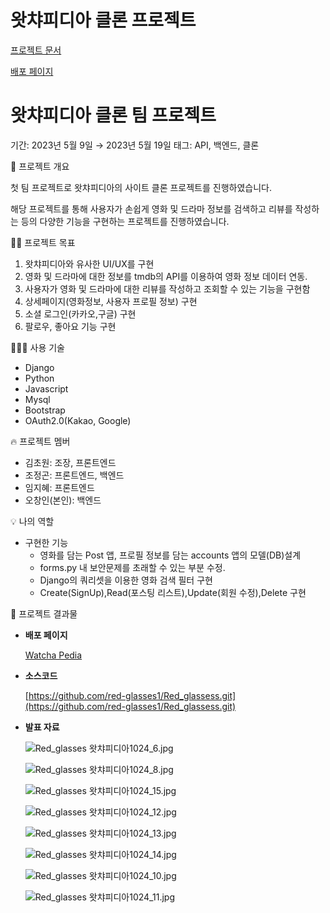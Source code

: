 # 왓챠피디아 클론 프로젝트 

[프로젝트 문서](https://hg-edu.notion.site/1-3f6ddcf557534f7780632795446d2dc5)

[배포 페이지](https://port-0-red-glassess-13aenn2blhthwfuc.sel4.cloudtype.app/)

# 왓챠피디아 클론 팀 프로젝트

기간: 2023년 5월 9일 → 2023년 5월 19일
태그: API, 백엔드, 클론

<aside>
📜 프로젝트 개요

</aside>

첫 팀 프로젝트로 왓챠피디아의 사이트 클론 프로젝트를 진행하였습니다.

해당 프로젝트를 통해 사용자가 손쉽게 영화 및 드라마 정보를 검색하고 리뷰를 작성하는 등의 다양한 기능을 구현하는 프로젝트를 진행하였습니다.

<aside>
💪🏻 프로젝트 목표

</aside>

1. 왓챠피디아와 유사한 UI/UX를 구현
2. 영화 및 드라마에 대한 정보를 tmdb의 API를 이용하여 영화 정보 데이터 연동.
3. 사용자가 영화 및 드라마에 대한 리뷰를 작성하고 조회할 수 있는 기능을 구현함
4. 상세페이지(영화정보, 사용자 프로필 정보) 구현
5. 소셜 로그인(카카오,구글) 구현
6. 팔로우, 좋아요 기능 구현

<aside>
👨🏻‍💻 사용 기술

</aside>

- Django
- Python
- Javascript
- Mysql
- Bootstrap
- OAuth2.0(Kakao, Google)

<aside>
🔥 프로젝트 멤버

</aside>

- 김초원: 조장, 프론트엔드
- 조정곤: 프론트엔드, 백엔드
- 임지혜: 프론트엔드
- 오창인(본인): 백엔드

<aside>
💡 나의 역할

</aside>

- 구현한 기능
    - 영화를 담는 Post 앱, 프로필 정보를 담는 accounts 앱의 모델(DB)설계
    - forms.py 내 보안문제를 초래할 수 있는 부분 수정.
    - Django의 쿼리셋을 이용한 영화 검색 필터 구현
    - Create(SignUp),Read(포스팅 리스트),Update(회원 수정),Delete 구현

<aside>
📢 프로젝트 결과물

</aside>

- **배포 페이지**
    
    [Watcha Pedia](https://port-0-red-glassess-13aenn2blhthwfuc.sel4.cloudtype.app/)
    
- **소스코드**
    
    [https://github.com/red-glasses1/Red_glassess.git](https://github.com/red-glasses1/Red_glassess.git)
    
- **발표 자료**
    
    ![Red_glasses 왓챠피디아1024_6.jpg](%E1%84%8B%E1%85%AA%E1%86%BA%E1%84%8E%E1%85%A3%E1%84%91%E1%85%B5%E1%84%83%E1%85%B5%E1%84%8B%E1%85%A1%20%E1%84%8F%E1%85%B3%E1%86%AF%E1%84%85%E1%85%A9%E1%86%AB%20%E1%84%90%E1%85%B5%E1%86%B7%20%E1%84%91%E1%85%B3%E1%84%85%E1%85%A9%E1%84%8C%E1%85%A6%E1%86%A8%E1%84%90%E1%85%B3%2078e91e5fc2514e569b60313c8bc77eda/Red_glasses_%25E1%2584%258B%25E1%2585%25AA%25E1%2586%25BA%25E1%2584%258E%25E1%2585%25A3%25E1%2584%2591%25E1%2585%25B5%25E1%2584%2583%25E1%2585%25B5%25E1%2584%258B%25E1%2585%25A11024_6.jpg)
    
    ![Red_glasses 왓챠피디아1024_8.jpg](%E1%84%8B%E1%85%AA%E1%86%BA%E1%84%8E%E1%85%A3%E1%84%91%E1%85%B5%E1%84%83%E1%85%B5%E1%84%8B%E1%85%A1%20%E1%84%8F%E1%85%B3%E1%86%AF%E1%84%85%E1%85%A9%E1%86%AB%20%E1%84%90%E1%85%B5%E1%86%B7%20%E1%84%91%E1%85%B3%E1%84%85%E1%85%A9%E1%84%8C%E1%85%A6%E1%86%A8%E1%84%90%E1%85%B3%2078e91e5fc2514e569b60313c8bc77eda/Red_glasses_%25E1%2584%258B%25E1%2585%25AA%25E1%2586%25BA%25E1%2584%258E%25E1%2585%25A3%25E1%2584%2591%25E1%2585%25B5%25E1%2584%2583%25E1%2585%25B5%25E1%2584%258B%25E1%2585%25A11024_8.jpg)
    
    ![Red_glasses 왓챠피디아1024_15.jpg](%E1%84%8B%E1%85%AA%E1%86%BA%E1%84%8E%E1%85%A3%E1%84%91%E1%85%B5%E1%84%83%E1%85%B5%E1%84%8B%E1%85%A1%20%E1%84%8F%E1%85%B3%E1%86%AF%E1%84%85%E1%85%A9%E1%86%AB%20%E1%84%90%E1%85%B5%E1%86%B7%20%E1%84%91%E1%85%B3%E1%84%85%E1%85%A9%E1%84%8C%E1%85%A6%E1%86%A8%E1%84%90%E1%85%B3%2078e91e5fc2514e569b60313c8bc77eda/Red_glasses_%25E1%2584%258B%25E1%2585%25AA%25E1%2586%25BA%25E1%2584%258E%25E1%2585%25A3%25E1%2584%2591%25E1%2585%25B5%25E1%2584%2583%25E1%2585%25B5%25E1%2584%258B%25E1%2585%25A11024_15.jpg)
    
    ![Red_glasses 왓챠피디아1024_12.jpg](%E1%84%8B%E1%85%AA%E1%86%BA%E1%84%8E%E1%85%A3%E1%84%91%E1%85%B5%E1%84%83%E1%85%B5%E1%84%8B%E1%85%A1%20%E1%84%8F%E1%85%B3%E1%86%AF%E1%84%85%E1%85%A9%E1%86%AB%20%E1%84%90%E1%85%B5%E1%86%B7%20%E1%84%91%E1%85%B3%E1%84%85%E1%85%A9%E1%84%8C%E1%85%A6%E1%86%A8%E1%84%90%E1%85%B3%2078e91e5fc2514e569b60313c8bc77eda/Red_glasses_%25E1%2584%258B%25E1%2585%25AA%25E1%2586%25BA%25E1%2584%258E%25E1%2585%25A3%25E1%2584%2591%25E1%2585%25B5%25E1%2584%2583%25E1%2585%25B5%25E1%2584%258B%25E1%2585%25A11024_12.jpg)
    
    ![Red_glasses 왓챠피디아1024_13.jpg](%E1%84%8B%E1%85%AA%E1%86%BA%E1%84%8E%E1%85%A3%E1%84%91%E1%85%B5%E1%84%83%E1%85%B5%E1%84%8B%E1%85%A1%20%E1%84%8F%E1%85%B3%E1%86%AF%E1%84%85%E1%85%A9%E1%86%AB%20%E1%84%90%E1%85%B5%E1%86%B7%20%E1%84%91%E1%85%B3%E1%84%85%E1%85%A9%E1%84%8C%E1%85%A6%E1%86%A8%E1%84%90%E1%85%B3%2078e91e5fc2514e569b60313c8bc77eda/Red_glasses_%25E1%2584%258B%25E1%2585%25AA%25E1%2586%25BA%25E1%2584%258E%25E1%2585%25A3%25E1%2584%2591%25E1%2585%25B5%25E1%2584%2583%25E1%2585%25B5%25E1%2584%258B%25E1%2585%25A11024_13.jpg)
    
    ![Red_glasses 왓챠피디아1024_14.jpg](%E1%84%8B%E1%85%AA%E1%86%BA%E1%84%8E%E1%85%A3%E1%84%91%E1%85%B5%E1%84%83%E1%85%B5%E1%84%8B%E1%85%A1%20%E1%84%8F%E1%85%B3%E1%86%AF%E1%84%85%E1%85%A9%E1%86%AB%20%E1%84%90%E1%85%B5%E1%86%B7%20%E1%84%91%E1%85%B3%E1%84%85%E1%85%A9%E1%84%8C%E1%85%A6%E1%86%A8%E1%84%90%E1%85%B3%2078e91e5fc2514e569b60313c8bc77eda/Red_glasses_%25E1%2584%258B%25E1%2585%25AA%25E1%2586%25BA%25E1%2584%258E%25E1%2585%25A3%25E1%2584%2591%25E1%2585%25B5%25E1%2584%2583%25E1%2585%25B5%25E1%2584%258B%25E1%2585%25A11024_14.jpg)
    
    ![Red_glasses 왓챠피디아1024_10.jpg](%E1%84%8B%E1%85%AA%E1%86%BA%E1%84%8E%E1%85%A3%E1%84%91%E1%85%B5%E1%84%83%E1%85%B5%E1%84%8B%E1%85%A1%20%E1%84%8F%E1%85%B3%E1%86%AF%E1%84%85%E1%85%A9%E1%86%AB%20%E1%84%90%E1%85%B5%E1%86%B7%20%E1%84%91%E1%85%B3%E1%84%85%E1%85%A9%E1%84%8C%E1%85%A6%E1%86%A8%E1%84%90%E1%85%B3%2078e91e5fc2514e569b60313c8bc77eda/Red_glasses_%25E1%2584%258B%25E1%2585%25AA%25E1%2586%25BA%25E1%2584%258E%25E1%2585%25A3%25E1%2584%2591%25E1%2585%25B5%25E1%2584%2583%25E1%2585%25B5%25E1%2584%258B%25E1%2585%25A11024_10.jpg)
    
    ![Red_glasses 왓챠피디아1024_11.jpg](%E1%84%8B%E1%85%AA%E1%86%BA%E1%84%8E%E1%85%A3%E1%84%91%E1%85%B5%E1%84%83%E1%85%B5%E1%84%8B%E1%85%A1%20%E1%84%8F%E1%85%B3%E1%86%AF%E1%84%85%E1%85%A9%E1%86%AB%20%E1%84%90%E1%85%B5%E1%86%B7%20%E1%84%91%E1%85%B3%E1%84%85%E1%85%A9%E1%84%8C%E1%85%A6%E1%86%A8%E1%84%90%E1%85%B3%2078e91e5fc2514e569b60313c8bc77eda/Red_glasses_%25E1%2584%258B%25E1%2585%25AA%25E1%2586%25BA%25E1%2584%258E%25E1%2585%25A3%25E1%2584%2591%25E1%2585%25B5%25E1%2584%2583%25E1%2585%25B5%25E1%2584%258B%25E1%2585%25A11024_11.jpg)
